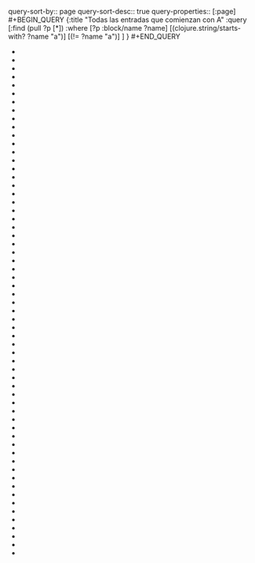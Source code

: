 query-sort-by:: page
query-sort-desc:: true
query-properties:: [:page]
#+BEGIN_QUERY
{:title "Todas las entradas que comienzan con A"
 :query [:find (pull ?p [*])
         :where 
         [?p :block/name ?name]
	 [(clojure.string/starts-with? ?name "a")]
     [(!= ?name "a")]
	 ]
}
#+END_QUERY

-
-
-
-
-
-
-
-
-
-
-
-
-
-
-
-
-
-
-
-
-
-
-
-
-
-
-
-
-
-
-
-
-
-
-
-
-
-
-
-
-
-
-
-
-
-
-
-
-
-
-
-
-
-
-
-
-
-
-
-
-